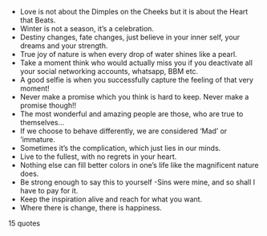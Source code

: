  - Love is not about the Dimples on the Cheeks but it is about the Heart that Beats.
 - Winter is not a season, it’s a celebration.
 - Destiny changes, fate changes, just believe in your inner self, your dreams and your strength.
 - True joy of nature is when every drop of water shines like a pearl.
 - Take a moment think who would actually miss you if you deactivate all your social networking accounts, whatsapp, BBM etc.
 - A good selfie is when you successfully capture the feeling of that very moment!
 - Never make a promise which you think is hard to keep. Never make a promise though!!
 - The most wonderful and amazing people are those, who are true to themselves...
 - If we choose to behave differently, we are considered ‘Mad’ or ’immature.
 - Sometimes it’s the complication, which just lies in our minds.
 - Live to the fullest, with no regrets in your heart.
 - Nothing else can fill better colors in one’s life like the magnificent nature does.
 - Be strong enough to say this to yourself -Sins were mine, and so shall I have to pay for it.
 - Keep the inspiration alive and reach for what you want.
 - Where there is change, there is happiness.

15 quotes
